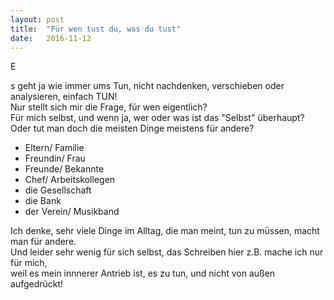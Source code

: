 ```yaml
---
layout: post
title:  "Für wen tust du, was du tust"
date:   2016-11-12
---
```


<p class="intro"><span class="dropcap">E</span>

s geht ja wie immer ums Tun, nicht nachdenken, verschieben oder analysieren, einfach TUN! <br>
Nur stellt sich mir die Frage, für wen eigentlich?<br>
Für mich selbst, und wenn ja, wer oder was ist das "Selbst" überhaupt?<br>
Oder tut man doch die meisten Dinge meistens für andere?


 - Eltern/ Familie
 - Freundin/ Frau
 - Freunde/ Bekannte
 - Chef/ Arbeitskollegen
 - die Gesellschaft
 - die Bank
 - der Verein/ Musikband


Ich denke, sehr viele Dinge im Alltag, die man meint, tun zu müssen, macht man für andere.<br>
Und leider sehr wenig für sich selbst, das Schreiben hier z.B. mache ich nur für mich, <br> 
weil es mein innnerer Antrieb ist, 
es zu tun, und nicht von außen aufgedrückt!



